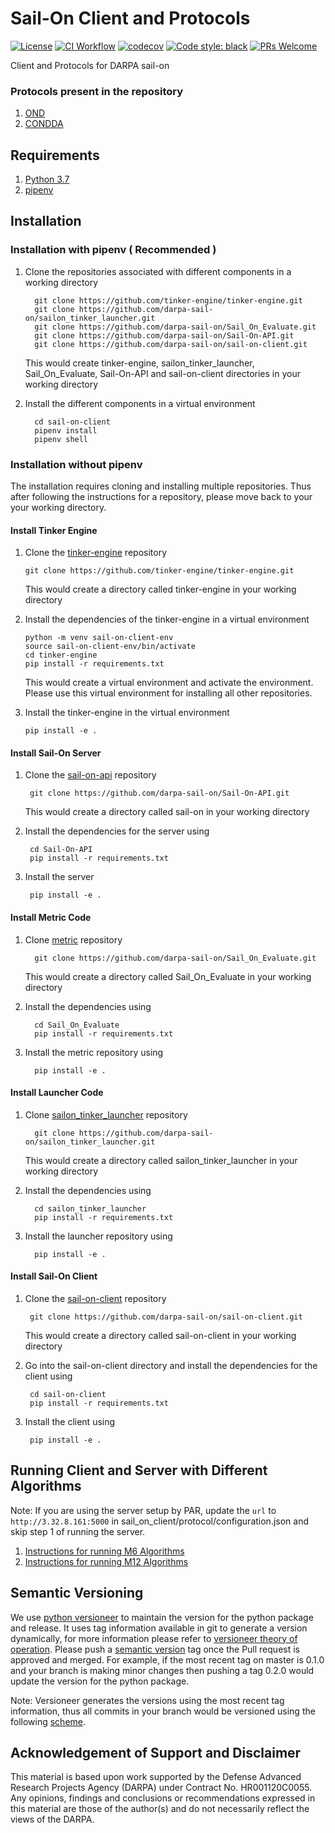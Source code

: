 # Sail-On Client and Protocols
[![License](https://img.shields.io/badge/License-Apache%202.0-blue.svg)](https://opensource.org/licenses/Apache-2.0)
[![CI Workflow](https://github.com/darpa-sail-on/sail-on-client/actions/workflows/ci.yml/badge.svg)](https://gitlab.kitware.com/darpa-sail-on/sail-on-client/-/commits/master)
[![codecov](https://codecov.io/gh/darpa-sail-on/sail-on-client/branch/master/graph/badge.svg?token=300M5S27NE)](https://codecov.io/gh/darpa-sail-on/sail-on-client)
[![Code style: black](https://img.shields.io/badge/code%20style-black-000000.svg)](https://github.com/psf/black)
[![PRs Welcome](https://img.shields.io/badge/PRs-welcome-brightgreen.svg?style=flat-square)](https://github.com/darpa-sail-on/sail-on-client)

Client and Protocols for DARPA sail-on

### Protocols present in the repository
1. [OND](https://drive.google.com/file/d/1W2Ex4-eQl1CrAbv67fAN0OJL8kmRtvt2/view?usp=sharing)
2. [CONDDA](https://drive.google.com/file/d/1sIDLTgXivaguVfSp3g1qfe7sqiUcvFLA/view?usp=sharing)

## Requirements

1. [Python 3.7](https://www.python.org/downloads/release/python-370/)
2. [pipenv](https://pipenv.pypa.io/en/latest/)

## Installation

### Installation with pipenv ( Recommended )
1. Clone the repositories associated with different components in a working directory
    ```
      git clone https://github.com/tinker-engine/tinker-engine.git
      git clone https://github.com/darpa-sail-on/sailon_tinker_launcher.git
      git clone https://github.com/darpa-sail-on/Sail_On_Evaluate.git
      git clone https://github.com/darpa-sail-on/Sail-On-API.git
      git clone https://github.com/darpa-sail-on/sail-on-client.git
    ```
   This would create tinker-engine, sailon_tinker_launcher, Sail_On_Evaluate,
   Sail-On-API and sail-on-client directories in your working directory


2. Install the different components in a virtual environment
   ```
     cd sail-on-client
     pipenv install
     pipenv shell
   ```

### Installation without pipenv
The installation requires cloning and installing multiple repositories. Thus after
following the instructions for a repository, please move back to your
your working directory.

#### Install Tinker Engine
1. Clone the [tinker-engine](https://github.com/tinker-engine) repository
   ```
   git clone https://github.com/tinker-engine/tinker-engine.git
   ```
   This would create a directory called tinker-engine in your working directory

2. Install the dependencies of the tinker-engine in a virtual environment
   ```
   python -m venv sail-on-client-env
   source sail-on-client-env/bin/activate
   cd tinker-engine
   pip install -r requirements.txt
   ```
   This would create a virtual environment and activate the environment. Please
   use this virtual environment for installing all other repositories.

3. Install the tinker-engine in the virtual environment
   ```
   pip install -e .
   ```

#### Install Sail-On Server
1. Clone the [sail-on-api](https://github.com/darpa-sail-on/Sail-On-API) repository
   ```
    git clone https://github.com/darpa-sail-on/Sail-On-API.git
   ```
   This would create a directory called sail-on in your working directory

2. Install the dependencies for the server using
   ```
    cd Sail-On-API
    pip install -r requirements.txt
   ```

3. Install the server
   ```
    pip install -e .
   ```

#### Install Metric Code
1. Clone [metric](https://github.com/darpa-sail-on/Sail_On_Evaluate) repository
   ```
     git clone https://github.com/darpa-sail-on/Sail_On_Evaluate.git
   ```
   This would create a directory called Sail_On_Evaluate in your working directory

2. Install the dependencies using
   ```
     cd Sail_On_Evaluate
     pip install -r requirements.txt
   ```

3. Install the metric repository using
    ```
      pip install -e .
    ```

#### Install Launcher Code
1. Clone [sailon_tinker_launcher](https://github.com/darpa-sail-on/sailon_tinker_launcher) repository
   ```
     git clone https://github.com/darpa-sail-on/sailon_tinker_launcher.git
   ```
   This would create a directory called sailon_tinker_launcher in your working directory

2. Install the dependencies using
   ```
     cd sailon_tinker_launcher
     pip install -r requirements.txt
   ```

3. Install the launcher repository using
    ```
      pip install -e .
    ```

#### Install Sail-On Client
1. Clone the [sail-on-client](https://github.com/darpa-sail-on/sail-on-client) repository
   ```
    git clone https://github.com/darpa-sail-on/sail-on-client.git
   ```
   This would create a directory called sail-on-client in your working directory

2. Go into the sail-on-client directory and install the dependencies for the client using
   ```
    cd sail-on-client
    pip install -r requirements.txt
   ```

3. Install the client using
   ```
    pip install -e .
   ```


## Running Client and Server with Different Algorithms

Note: If you are using the server setup by PAR, update the `url` to `http://3.32.8.161:5000`
in sail_on_client/protocol/configuration.json and skip step 1 of running the server.

1. [Instructions for running M6 Algorithms](M6-ALGO.md)
1. [Instructions for running M12 Algorithms](M12-ALGO.md)


## Semantic Versioning
We use [python versioneer](https://github.com/python-versioneer/python-versioneer) to maintain the version for the python package and release.
It uses tag information available in git to generate a version dynamically, for more information please refer to
[versioneer theory of operation](https://github.com/python-versioneer/python-versioneer#theory-of-operation). Please push a [semantic version](https://semver.org/)
tag once the Pull request is approved and merged. For example, if the most recent tag on master is 0.1.0 and your branch is making minor changes
then pushing a tag 0.2.0 would update the version for the python package.

Note: Versioneer generates the versions using the most recent tag information,
thus all commits in your branch would be versioned using the following [scheme](https://github.com/python-versioneer/python-versioneer#version-string-flavors).

## Acknowledgement of Support and Disclaimer

This material is based upon work supported by the Defense Advanced Research Projects Agency (DARPA) under Contract No. HR001120C0055. Any opinions, findings and conclusions or recommendations expressed in this material are those of the author(s) and do not necessarily reflect the views of the DARPA.
